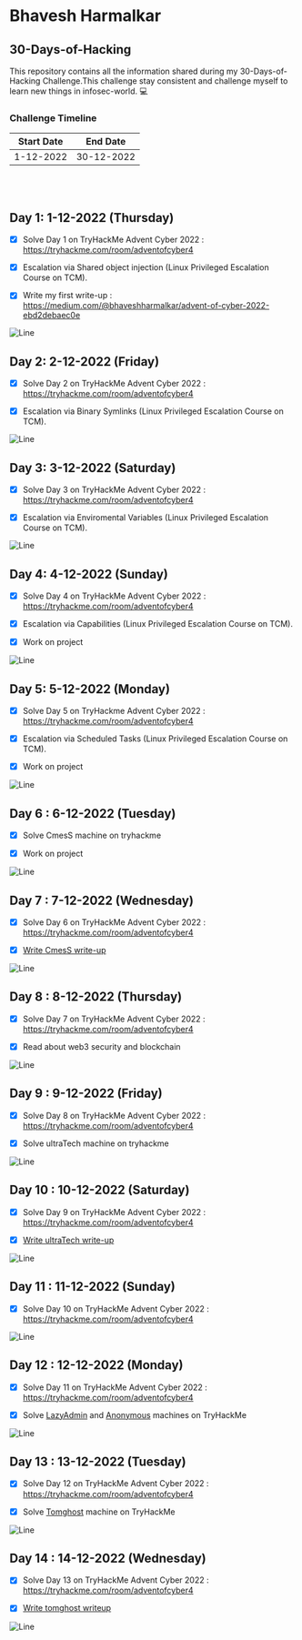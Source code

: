 # Bhavesh Harmalkar

## 30-Days-of-Hacking

This repository contains all the information shared during my 30-Days-of-Hacking Challenge.This challenge stay consistent and challenge myself to learn new things in infosec-world. :computer:
<br/>

### Challenge Timeline

Start Date | End Date
--- | --- 
1-12-2022 | 30-12-2022

<br/><br/>
## Day 1: 1-12-2022 (Thursday)
- [X] Solve Day 1 on TryHackMe Advent Cyber 2022 : 
      https://tryhackme.com/room/adventofcyber4
      
- [X] Escalation via Shared object injection 
      (Linux Privileged Escalation Course on TCM).
      
- [X] Write my first write-up :  
      https://medium.com/@bhaveshharmalkar/advent-of-cyber-2022-ebd2debaec0e

![Line](https://github.com/andreasbm/readme/blob/master/assets/lines/rainbow.png)

## Day 2: 2-12-2022 (Friday)
- [X] Solve Day 2 on TryHackMe Advent Cyber 2022 : 
      https://tryhackme.com/room/adventofcyber4
      
- [X] Escalation via Binary Symlinks
      (Linux Privileged Escalation Course on TCM).
      
![Line](https://github.com/andreasbm/readme/blob/master/assets/lines/rainbow.png)
 
## Day 3: 3-12-2022 (Saturday)
- [X] Solve Day 3 on TryHackMe Advent Cyber 2022 : 
       https://tryhackme.com/room/adventofcyber4
       
- [X] Escalation via Enviromental Variables
       (Linux Privileged Escalation Course on TCM).

![Line](https://github.com/andreasbm/readme/blob/master/assets/lines/rainbow.png)

## Day 4: 4-12-2022 (Sunday)
- [X] Solve Day 4 on TryHackMe Advent Cyber 2022 : 
      https://tryhackme.com/room/adventofcyber4
      
- [X] Escalation via Capabilities
      (Linux Privileged Escalation Course on TCM).
      
- [X] Work on project 
           
![Line](https://github.com/andreasbm/readme/blob/master/assets/lines/rainbow.png)

## Day 5: 5-12-2022 (Monday)
- [X] Solve Day 5 on TryHackme Advent Cyber 2022 : 
      https://tryhackme.com/room/adventofcyber4
      
- [X] Escalation via Scheduled Tasks
      (Linux Privileged Escalation Course on TCM).
      
- [X] Work on project 
          
![Line](https://github.com/andreasbm/readme/blob/master/assets/lines/rainbow.png)

## Day 6 : 6-12-2022 (Tuesday)      
- [X] Solve CmesS machine on tryhackme

- [X] Work on project 

![Line](https://github.com/andreasbm/readme/blob/master/assets/lines/rainbow.png)
      
## Day 7 : 7-12-2022 (Wednesday)
- [X] Solve Day 6 on TryHackMe Advent Cyber 2022 : 
      https://tryhackme.com/room/adventofcyber4
      
- [X] [Write CmesS write-up]( https://medium.com/@bhaveshharmalkar/tryhackme-cmess-ctf-c1339774550e)  
     
      
![Line](https://github.com/andreasbm/readme/blob/master/assets/lines/rainbow.png)

## Day 8 : 8-12-2022 (Thursday)
- [X] Solve Day 7 on TryHackMe Advent Cyber 2022 : 
      https://tryhackme.com/room/adventofcyber4
      
- [X] Read about web3 security and blockchain

![Line](https://github.com/andreasbm/readme/blob/master/assets/lines/rainbow.png)

## Day 9 : 9-12-2022 (Friday)
- [X] Solve Day 8 on TryHackMe Advent Cyber 2022 : 
      https://tryhackme.com/room/adventofcyber4

- [X] Solve ultraTech machine on tryhackme

![Line](https://github.com/andreasbm/readme/blob/master/assets/lines/rainbow.png)

## Day 10 : 10-12-2022 (Saturday)
- [X] Solve Day 9 on TryHackMe Advent Cyber 2022 : 
      https://tryhackme.com/room/adventofcyber4
      
- [X] [Write ultraTech write-up](https://infosecwriteups.com/tryhackme-ultratech-ctf-5f4a8e238ed9)

![Line](https://github.com/andreasbm/readme/blob/master/assets/lines/rainbow.png)

## Day 11 : 11-12-2022 (Sunday)
- [X] Solve Day 10 on TryHackMe Advent Cyber 2022 : 
      https://tryhackme.com/room/adventofcyber4
      
![Line](https://github.com/andreasbm/readme/blob/master/assets/lines/rainbow.png)

## Day 12 : 12-12-2022 (Monday)
- [X] Solve Day 11 on TryHackMe Advent Cyber 2022 : 
      https://tryhackme.com/room/adventofcyber4

- [X] Solve [LazyAdmin](https://tryhackme.com/room/lazyadmin) and [Anonymous](https://tryhackme.com/room/anonymous) machines on TryHackMe

![Line](https://github.com/andreasbm/readme/blob/master/assets/lines/rainbow.png)

## Day 13 : 13-12-2022 (Tuesday)
- [X] Solve Day 12 on TryHackMe Advent Cyber 2022 : 
      https://tryhackme.com/room/adventofcyber4
      
- [X] Solve [Tomghost](https://tryhackme.com/room/tomghost) machine on TryHackMe 

![Line](https://github.com/andreasbm/readme/blob/master/assets/lines/rainbow.png)

## Day 14 : 14-12-2022 (Wednesday)
- [X] Solve Day 13 on TryHackMe Advent Cyber 2022 : 
      https://tryhackme.com/room/adventofcyber4
      
- [X] [Write tomghost writeup](https://medium.com/@bhaveshharmalkar/tryhackme-tomghost-ctf-c24a0c806211)

![Line](https://github.com/andreasbm/readme/blob/master/assets/lines/rainbow.png)
